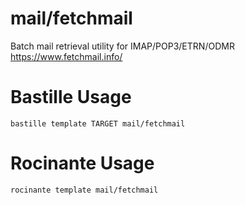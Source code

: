 # mail/fetchmail
Batch mail retrieval utility for IMAP/POP3/ETRN/ODMR
https://www.fetchmail.info/

# Bastille Usage
```shell
bastille template TARGET mail/fetchmail
```

# Rocinante Usage
```shell
rocinante template mail/fetchmail
```
